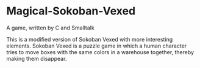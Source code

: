 # Magical-Sokoban-Vexed
A game, written by C and Smalltalk

This is a modified version of Sokoban Vexed with more interesting elements. Sokoban Vexed is a puzzle game in which a human character tries to move boxes with the same colors in a warehouse together, thereby making them disappear.

